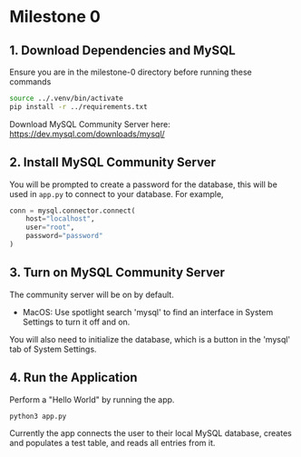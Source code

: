 # Milestone 0

## 1. Download Dependencies and MySQL

Ensure you are in the milestone-0 directory before running these commands

```bash
source ../.venv/bin/activate
pip install -r ../requirements.txt
```

Download MySQL Community Server here: https://dev.mysql.com/downloads/mysql/

## 2. Install MySQL Community Server
You will be prompted to create a password for the database, this will be used in `app.py` to connect to your database. For example,

```python
conn = mysql.connector.connect(
    host="localhost",
    user="root",
    password="password"
)
```

## 3. Turn on MySQL Community Server
The community server will be on by default.
- MacOS: Use spotlight search 'mysql' to find an interface in System Settings to turn it off and on.

You will also need to initialize the database, which is a button in the 'mysql' tab of System Settings.

## 4. Run the Application
Perform a "Hello World" by running the app.

```bash
python3 app.py
```

Currently the app connects the user to their local MySQL database, creates and populates a test table, and reads all entries from it.
